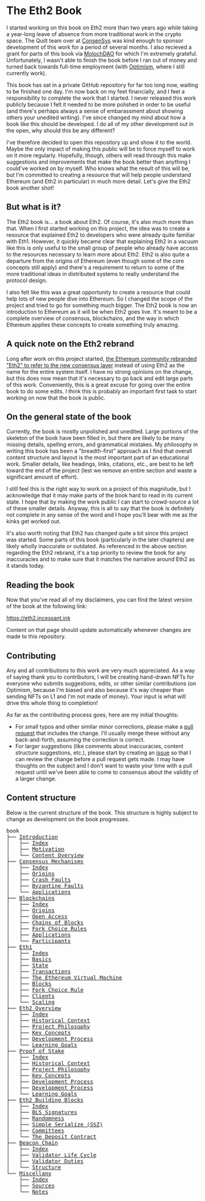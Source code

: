 # The Eth2 Book

I started working on this book on Eth2 more than two years ago while taking a year-long leave of absence from more traditional work in the crypto space.
The Quilt team over at [ConsenSys](https://consensys.net/) was kind enough to sponsor development of this work for a period of several months.
I also recieved a grant for parts of this book via [MolochDAO](https://molochdao.com/) for which I'm extremely grateful.
Unfortunately, I wasn't able to finish the book before I ran out of money and turned back towards full-time employment (with [Optimism](https://www.optimism.io/), where I still currently work).

This book has sat in a private GitHub repository for far too long now, waiting to be finished one day.
I'm now back on my feet financially, and I feel a responsibility to complete the work that I started.
I never released this work publicly because I felt it needed to be more polished in order to be useful (and there's perhaps always a sense of embarassment about showing others your unedited writing).
I've since changed my mind about how a book like this should be developed.
I do all of my other development out in the open, why should this be any different?

I've therefore decided to open this repository up and show it to the world.
Maybe the only impact of making this public will be to force myself to work on it more regularly.
Hopefully, though, others will read through this make suggestions and improvements that make the book better than anything I could've worked on by myself.
Who knows what the result of this will be, but I'm committed to creating a resource that will help people understand Ethereum (and Eth2 in particular) in much more detail.
Let's give the Eth2 book another shot!

## But what is it?

The Eth2 book is... a book about Eth2.
Of course, it's also much more than that.
When I first started working on this project, the idea was to create a resource that explained Eth2 to developers who were already quite familiar with Eth1.
However, it quickly became clear that explaining Eth2 in a vacuum like this is only useful to the small group of people who already have access to the resources necessary to learn more about Eth2.
Eth2 is also quite a departure from the origins of Ethereum (even though some of the core concepts still apply) and there's a requirement to return to some of the more traditional ideas in distributed systems to really understand the protocol design.

I also felt like this was a great opportunity to create a resource that could help lots of new people dive into Ethereum.
So I changed the scope of the project and tried to go for something much bigger.
The Eth2 book is now an introduction to Ethereum as it will be when Eth2 goes live.
It's meant to be a complete overview of consensus, blockchains, and the way in which Ethereum applies these concepts to create something truly amazing.

## A quick note on the Eth2 rebrand

Long after work on this project started, [the Ethereum community rebranded "Eth2" to refer to the new consensus layer](https://blog.ethereum.org/2022/01/24/the-great-eth2-renaming/) instead of using Eth2 as the name for the entire system itself.
I have no strong opinions on the change, but this does now mean that it's necessary to go back and edit large parts of this work.
Conveniently, this is a great excuse for going over the entire book to do some edits.
I think this is probably an important first task to start working on now that the book is public.

## On the general state of the book

Currently, the book is mostly unpolished and unedited.
Large portions of the skeleton of the book have been filled in, but there are likely to be many missing details, spelling errors, and grammatical mistakes.
My philosophy in writing this book has been a "breadth-first" approach as I find that overall content structure and layout is the most important part of an educational work.
Smaller details, like headings, links, citations, etc., are best to be left toward the end of the project (lest we remove an entire section and waste a significant amount of effort).

I still feel this is the right way to work on a project of this magnitude, but I acknowledge that it may make parts of the book hard to read in its current state.
I hope that by making the work public I can start to crowd-source a lot of these smaller details.
Anyway, this is all to say that the book is definitely not complete in any sense of the word and I hope you'll bear with me as the kinks get worked out.

It's also worth noting that Eth2 has changed quite a bit since this project was started.
Some parts of this book (particularly in the later chapters) are likely wholly inaccurate or outdated.
As referenced in the above section regarding the Eth2 rebrand, it's a top priority to review the book for any inaccuracies and to make sure that it matches the narrative around Eth2 as it stands today.

## Reading the book

Now that you've read all of my disclaimers, you can find the latest version of the book at the following link:

https://eth2.incessant.ink

Content on that page should update automatically whenever changes are made to this repository.

## Contributing

Any and all contributions to this work are very much appreciated.
As a way of saying thank you to contributors, I will be creating hand-drawn NFTs for everyone who submits suggestions, edits, or other similar contributions (on Optimism, because I'm biased and also because it's way cheaper than sending NFTs on L1 and I'm not made of money).
Your input is what will drive this whole thing to completion!

As far as the contributing process goes, here are my initial thoughts:

- For small typos and other similar minor corrections, please make a [pull request](https://github.com/smartcontracts/eth2-book/pulls) that includes the change. I'll usually merge these without any back-and-forth, assuming the correction is correct.
- For larger suggestions (like comments about inaccuracies, content structure suggestions, etc.), please start by creating an [issue](https://github.com/smartcontracts/eth2-book/issues) so that I can review the change before a pull request gets made. I may have thoughts on the subject and I don't want to waste your time with a pull request until we've been able to come to consensus about the validity of a larger change.

## Content structure

Below is the current structure of the book.
This structure is highly subject to change as development on the book progresses.

<pre>
book
├── <a href="./book/00__introduction">Introduction</a>
│   ├── <a href="./book/00__introduction/00__index.md">Index</a>
│   ├── <a href="./book/00__introduction/01__motivation.md">Motivation</a>
│   └── <a href="./book/00__introduction/02__content.md">Content Overview</a>
├── <a href="./book/01__consensus">Consensus Mechanisms</a>
│   ├── <a href="./book/01__consensus/00__index.md">Index</a>
│   ├── <a href="./book/01__consensus/01__origins.md">Origins</a>
│   ├── <a href="./book/01__consensus/02__crash-faults.md">Crash Faults</a>
│   ├── <a href="./book/01__consensus/03__byzantine-faults.md">Byzantine Faults</a>
│   └── <a href="./book/01__consensus/04__applications.md">Applications</a>
├── <a href="./book/02__blockchains">Blockchains</a>
│   ├── <a href="./book/02__blockchains/00__index.md">Index</a>
│   ├── <a href="./book/02__blockchains/01__digital-cash.md">Origins</a>
│   ├── <a href="./book/02__blockchains/02__open-access.md">Open Access</a>
│   ├── <a href="./book/02__blockchains/03__chains-of-blocks.md">Chains of Blocks</a>
│   ├── <a href="./book/02__blockchains/04__fork-choice-rules.md">Fork Choice Rules</a>
│   ├── <a href="./book/02__blockchains/05__applications.md">Applications</a>
│   └── <a href="./book/02__blockchains/06__participants.md">Participants</a>
├── <a href="./book/03__eth1">Eth1</a>
│   ├── <a href="./book/03__eth1/00__index.md">Index</a>
│   ├── <a href="./book/03__eth1/01__basics.md">Basics</a>
│   ├── <a href="./book/03__eth1/02__state.md">State</a>
│   ├── <a href="./book/03__eth1/03__transactions.md">Transactions</a>
│   ├── <a href="./book/03__eth1/04__evm.md">The Ethereum Virtual Machine</a>
│   ├── <a href="./book/03__eth1/05__blocks.md">Blocks</a>
│   ├── <a href="./book/03__eth1/06__fork-choice-rule.md">Fork Choice Rule</a>
│   ├── <a href="./book/03__eth1/07__clients.md">Clients</a>
│   └── <a href="./book/03__eth1/08__scaling.md">Scaling</a>
├── <a href="./book/04__eth2-overview">Eth2 Overview</a>
│   ├── <a href="./book/04__eth2-overview/00__index.md">Index</a>
│   ├── <a href="./book/04__eth2-overview/01__historical-context.md">Historical Context</a>
│   ├── <a href="./book/04__eth2-overview/02__project-philosophy.md">Project Philosophy</a>
│   ├── <a href="./book/04__eth2-overview/03__key-concepts.md">Key Concepts</a>
│   ├── <a href="./book/04__eth2-overview/04__development-process.md">Development Process</a>
│   └── <a href="./book/04__eth2-overview/05__learning-goals.md">Learning Goals</a>
├── <a href="./book/05__proof-of-stake">Proof of Stake</a>
│   ├── <a href="./book/05__proof-of-stake/00__index.md">Index</a>
│   ├── <a href="./book/05__proof-of-stake/01__core-concepts.md">Historical Context</a>
│   ├── <a href="./book/05__proof-of-stake/02__basic-operation.md">Project Philosophy</a>
│   ├── <a href="./book/05__proof-of-stake/03__fork-choice.md">Key Concepts</a>
│   ├── <a href="./book/05__proof-of-stake/04__long-range-attacks.md">Development Process</a>
│   ├── <a href="./book/05__proof-of-stake/05__casper-ffg.md">Development Process</a>
│   └── <a href="./book/05__proof-of-stake/06__weak-subjectivity.md">Learning Goals</a>
├── <a href="./book/06__building-blocks">Eth2 Building Blocks</a>
│   ├── <a href="./book/06__building-blocks/00__index.md">Index</a>
│   ├── <a href="./book/06__building-blocks/01__bls-signatures.md">BLS Signatures</a>
│   ├── <a href="./book/06__building-blocks/02__randomness.md">Randomness</a>
│   ├── <a href="./book/06__building-blocks/03__ssz.md">Simple Serialize (SSZ)</a>
│   ├── <a href="./book/06__building-blocks/04__committees.md">Committees</a>
│   └── <a href="./book/06__building-blocks/05__deposit-contract.md">The Deposit Contract</a>
├── <a href="./book/07__beacon-chain">Beacon Chain</a>
│   ├── <a href="./book/07__beacon-chain/00__index.md">Index</a>
│   ├── <a href="./book/07__beacon-chain/01__validator-life-cycle.md">Validator Life Cycle</a>
│   ├── <a href="./book/07__beacon-chain/02__validator-duties.md">Validator Duties</a>
│   └── <a href="./book/07__beacon-chain/03__structure.md">Structure</a>
└── <a href="./book/99__dev">Miscellany</a>
    ├── <a href="./book/99__dev/00__index.md">Index</a>
    ├── <a href="./book/99__dev/01__sources.md">Sources</a>
    └── <a href="./book/99__dev/02__notes.md">Notes</a>
</pre>
